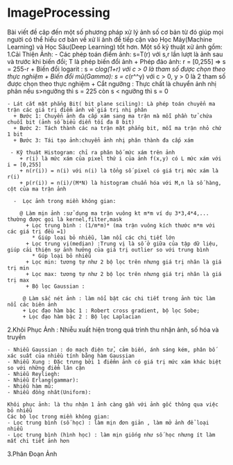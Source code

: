 # ImageProcessing
Bài viết đề câp đến một số phương pháp xử lý ảnh số cơ bản từ đó giúp mọi người có thể hiểu cơ bản về xử lí ảnh để tiếp cận vào Học Máy(Machine Learning) và Học Sâu(Deep Learning) tốt hơn.
Một số  kỹ thuật xử ảnh gồm:
  1.Cải Thiện Ảnh:
    - Các phép toán điểm ảnh: s=T(r) với s,r lần lượt là ảnh sau và trước khi biến đổi; T là phép biến đổi ảnh
      + Phép đảo ảnh: r = [0,255] => s = 255-r
      + Biến đổi logarit : s = c*log(1+r) với c > 0 là tham số được chọn theo thực nghiệm
      + Biến đổi mũ(Gamma): s = c*(r^^y) với c > 0, y > 0 là 2 tham số được chọn theo thực nghiệm
      + Cắt ngưỡng : Thực chất là chuyển ảnh nhị phân nếu s>ngưỡng thì s = 225 còn s < ngưỡng thì s = 0  
      
    - Lát cắt mặt phẳng Bit( bit plane sciling): Là phép toán chuyển ma trận các giá trị điểm ảnh về giá trị nhị phân
      + Bước 1: Chuyển ảnh đa cấp xám sang ma trận mà mỗi phần tử chứa chuỗi bit (ảnh số biểu diễn tối đa 8 bit)
      + Bước 2: Tách thành các na trận mặt phẳng bit, mỗi ma trận nhỏ chứ 1 bit
      + Bước 3: Tái tạo ảnh:chuyển ảnh nhị phân thành đa cấp xám 
      
     - Kỹ thuật Histogram: chỉ ra phân bố mức xám trên ảnh
        + r(i) là mức xám của pixel thứ i của ảnh f(x,y) có L mức xám với i = [0,255]
        + n(r(i)) = n(i) với n(i) là tổng số pixel có giá trị mức xám là r(i)
        + p(r(i)) = n(i)/(M*N) là histogram chuẩn hóa với M,n là số hàng, cột của ma trận ảnh
        
      -  Lọc ảnh trong miền không gian:
      
        @ Làm mịn ảnh :sử dụng ma trận vuông kt m*m ví dụ 3*3,4*4,... thường được gọi là kernel,filter,mask
          + Lọc trung bình : (1/m*m)* (ma trận vuông kích thước m*m với các giá trị đều =1)
            * Giúp loại bỏ nhiễu, làm nổi các chi tiết lớn
          + Lọc trung vị(median) :Trung vị là số ở giữa của tập dữ liệu, giúp cải thiện sự ảnh hưởng của giá trị outlier so với trung bình
            * Gúp loại bỏ nhiễu
          + Lọc min: tương tự như 2 bộ lọc trên nhưng giá trị nhân là giá trị min
          + Lọc max: tương tự như 2 bộ lọc trên nhưng giá trị nhân là giá trị max
          + Bộ lọc Gaussian :
          
         @ Làm sắc nét ảnh : làm nổi bật các chi tiết trong ảnh tức làm nổi các biên ảnh
         + Lọc đạo hàm bậc 1 : Robert cross gradient, bộ lọc Sobe;
         + Lọc đạo hàm bậc 2 : Bộ lọc Laplacian     
  2.Khôi Phục Ảnh :
    Nhiễu xuất hiện trong quá trình thu nhận ảnh, số hóa và truyền
    
    - Nhiễu Gaussian : do mạch điện tử, cảm biến, ánh sáng kém, phân bố xác suất của nhiều tính bằng hàm Gaussian
    - Nhiễu Xung : Đặc trưng bởi 1 điểmn ảnh có giá trị mức xám khác biệt so với những điểm lân cận
    - Nhiễu Reyliegh:
    - Nhiễu Erlang(gammar):
    - Nhiễu hàm mũ:
    - Nhiễu đồng nhât(Uniform):
    
    Khôi phục ảnh: là thu nhận 1 ảnh càng gần với ảnh gốc thông qua việc bỏ nhiễu
    Các bộ lọc trong miền không gian:
    - Lọc trung bình (số học) : làm mịn đơn giản , làm mở ảnh để loại nhiễu
    - Lọc trung bình (hình học) : làm mịn giống như số học nhưng ít làm mất chi tiết ảnh hơn
    
    
  3.Phân Đoạn Ảnh 
